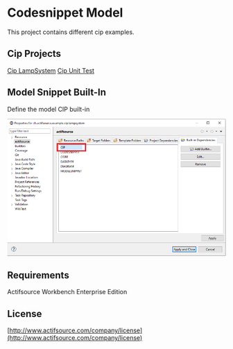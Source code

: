 # Codesnippet Model
This project contains different cip examples.  

## Cip Projects
[Cip LampSystem](https://www.actifsource.com/tutorials/actifsource_cip_tool/cip_statemachine_lamp.html)
[Cip Unit Test](https://www.actifsource.com/tutorials/actifsource_cip_tool/cip_statemachine_testsuite.html)

## Model Snippet Built-In
Define the model CIP built-in

![Model CIP Built-In](images/cipbuiltin.png)

## Requirements
Actifsource Workbench Enterprise Edition

## License
[http://www.actifsource.com/company/license](http://www.actifsource.com/company/license)
